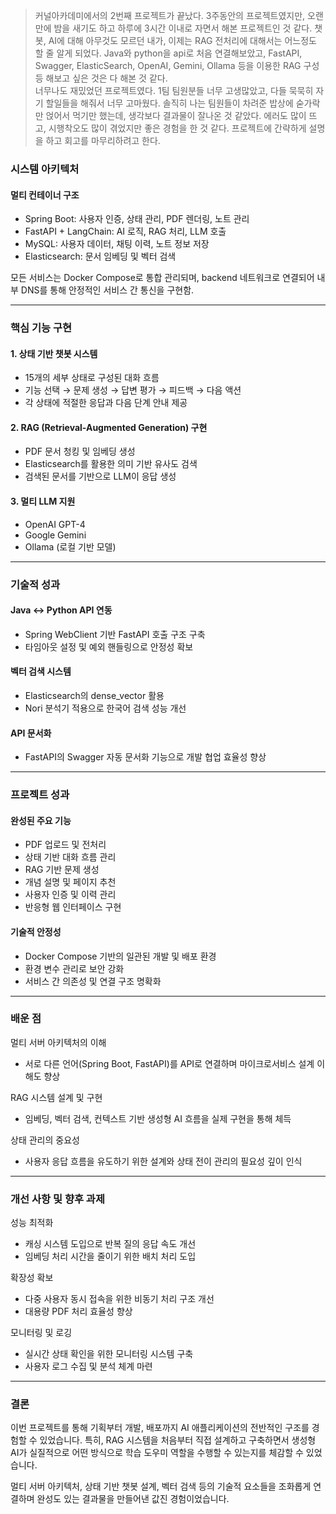 <blockquote>
<p>커널아카데미에서의 2번째 프로젝트가 끝났다. 
3주동안의 프로젝트였지만, 오랜만에 밤을 새기도 하고 하루에 3시간 이내로 자면서 해본 프로젝트인 것 같다. 챗봇, AI에 대해 아무것도 모르던 내가, 이제는 RAG 전처리에 대해서는 어느정도 할 줄 알게 되었다. Java와 python을 api로 처음 연결해보았고, FastAPI, Swagger, ElasticSearch, OpenAI, Gemini, Ollama 등을 이용한 RAG 구성 등 해보고 싶은 것은 다 해본 것 같다.<br /> 
너무나도 재밌었던 프로젝트였다. 1팀 팀원분들 너무 고생많았고, 다들 묵묵히 자기 할일들을 해줘서 너무 고마웠다. 솔직히 나는 팀원들이 차려준 밥상에 숟가락만 얹어서 먹기만 했는데, 생각보다 결과물이 잘나온 것 같았다. 에러도 많이 뜨고, 시행착오도 많이 겪었지만 좋은 경험을 한 것 같다. 
프로젝트에 간략하게 설명을 하고 회고를 마무리하려고 한다. </p>
</blockquote>
<h3 id="시스템-아키텍처">시스템 아키텍처</h3>
<h4 id="멀티-컨테이너-구조">멀티 컨테이너 구조</h4>
<ul>
<li>Spring Boot: 사용자 인증, 상태 관리, PDF 렌더링, 노트 관리</li>
<li>FastAPI + LangChain: AI 로직, RAG 처리, LLM 호출</li>
<li>MySQL: 사용자 데이터, 채팅 이력, 노트 정보 저장</li>
<li>Elasticsearch: 문서 임베딩 및 벡터 검색</li>
</ul>
<p>모든 서비스는 Docker Compose로 통합 관리되며, backend 네트워크로 연결되어 내부 DNS를 통해 안정적인 서비스 간 통신을 구현함.</p>
<hr />
<h3 id="핵심-기능-구현">핵심 기능 구현</h3>
<h4 id="1-상태-기반-챗봇-시스템">1. 상태 기반 챗봇 시스템</h4>
<ul>
<li>15개의 세부 상태로 구성된 대화 흐름</li>
<li>기능 선택 → 문제 생성 → 답변 평가 → 피드백 → 다음 액션</li>
<li>각 상태에 적절한 응답과 다음 단계 안내 제공</li>
</ul>
<h4 id="2-rag-retrieval-augmented-generation-구현">2. RAG (Retrieval-Augmented Generation) 구현</h4>
<ul>
<li>PDF 문서 청킹 및 임베딩 생성</li>
<li>Elasticsearch를 활용한 의미 기반 유사도 검색</li>
<li>검색된 문서를 기반으로 LLM이 응답 생성</li>
</ul>
<h4 id="3-멀티-llm-지원">3. 멀티 LLM 지원</h4>
<ul>
<li>OpenAI GPT-4</li>
<li>Google Gemini</li>
<li>Ollama (로컬 기반 모델)</li>
</ul>
<hr />
<h3 id="기술적-성과">기술적 성과</h3>
<h4 id="java-↔-python-api-연동">Java ↔ Python API 연동</h4>
<ul>
<li>Spring WebClient 기반 FastAPI 호출 구조 구축</li>
<li>타임아웃 설정 및 예외 핸들링으로 안정성 확보</li>
</ul>
<h4 id="벡터-검색-시스템">벡터 검색 시스템</h4>
<ul>
<li>Elasticsearch의 dense_vector 활용</li>
<li>Nori 분석기 적용으로 한국어 검색 성능 개선</li>
</ul>
<h4 id="api-문서화">API 문서화</h4>
<ul>
<li>FastAPI의 Swagger 자동 문서화 기능으로 개발 협업 효율성 향상</li>
</ul>
<hr />
<h3 id="프로젝트-성과">프로젝트 성과</h3>
<h4 id="완성된-주요-기능">완성된 주요 기능</h4>
<ul>
<li>PDF 업로드 및 전처리</li>
<li>상태 기반 대화 흐름 관리</li>
<li>RAG 기반 문제 생성</li>
<li>개념 설명 및 페이지 추천</li>
<li>사용자 인증 및 이력 관리</li>
<li>반응형 웹 인터페이스 구현</li>
</ul>
<h4 id="기술적-안정성">기술적 안정성</h4>
<ul>
<li>Docker Compose 기반의 일관된 개발 및 배포 환경</li>
<li>환경 변수 관리로 보안 강화</li>
<li>서비스 간 의존성 및 연결 구조 명확화</li>
</ul>
<hr />
<h3 id="배운-점">배운 점</h3>
<p>멀티 서버 아키텍처의 이해</p>
<ul>
<li>서로 다른 언어(Spring Boot, FastAPI)를 API로 연결하며 마이크로서비스 설계 이해도 향상</li>
</ul>
<p>RAG 시스템 설계 및 구현</p>
<ul>
<li>임베딩, 벡터 검색, 컨텍스트 기반 생성형 AI 흐름을 실제 구현을 통해 체득</li>
</ul>
<p>상태 관리의 중요성</p>
<ul>
<li>사용자 응답 흐름을 유도하기 위한 설계와 상태 전이 관리의 필요성 깊이 인식</li>
</ul>
<hr />
<h3 id="개선-사항-및-향후-과제">개선 사항 및 향후 과제</h3>
<p>성능 최적화</p>
<ul>
<li>캐싱 시스템 도입으로 반복 질의 응답 속도 개선</li>
<li>임베딩 처리 시간을 줄이기 위한 배치 처리 도입</li>
</ul>
<p>확장성 확보</p>
<ul>
<li>다중 사용자 동시 접속을 위한 비동기 처리 구조 개선</li>
<li>대용량 PDF 처리 효율성 향상</li>
</ul>
<p>모니터링 및 로깅</p>
<ul>
<li>실시간 상태 확인을 위한 모니터링 시스템 구축</li>
<li>사용자 로그 수집 및 분석 체계 마련</li>
</ul>
<hr />
<h3 id="결론">결론</h3>
<p>이번 프로젝트를 통해 기획부터 개발, 배포까지 AI 애플리케이션의 전반적인 구조를 경험할 수 있었습니다. 특히, RAG 시스템을 처음부터 직접 설계하고 구축하면서 생성형 AI가 실질적으로 어떤 방식으로 학습 도우미 역할을 수행할 수 있는지를 체감할 수 있었습니다.</p>
<p>멀티 서버 아키텍처, 상태 기반 챗봇 설계, 벡터 검색 등의 기술적 요소들을 조화롭게 연결하며
완성도 있는 결과물을 만들어낸 값진 경험이었습니다.</p>